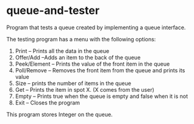 # queue-and-tester

Program that tests a queue created by implementing a queue interface.

The testing program has a menu with the following options:
1. Print – Prints all the data in the queue
2. Offer/Add –Adds an item to the back of the queue
3. Peek/Element – Prints the value of the front item in the queue
4. Poll/Remove – Removes the front item from the queue and prints its value
5. Size – prints the number of items in the queue
6. Get – Prints the item in spot X. (X comes from the user)
7. Empty – Prints true when the queue is empty and false when it is not
8. Exit – Closes the program

This program stores Integer on the queue.
